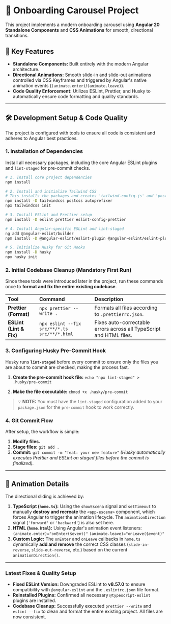 # 🚀 Onboarding Carousel Project

This project implements a modern onboarding carousel using **Angular 20 Standalone Components** and **CSS Animations** for smooth, directional transitions.

## 🌟 Key Features

- **Standalone Components:** Built entirely with the modern Angular architecture.
- **Directional Animations:** Smooth slide-in and slide-out animations controlled via CSS Keyframes and triggered by Angular's native animation events (`(animate.enter)`/`(animate.leave)`).
- **Code Quality Enforcement:** Utilizes ESLint, Prettier, and Husky to automatically ensure code formatting and quality standards.

---

## 🛠️ Development Setup & Code Quality

The project is configured with tools to ensure all code is consistent and adheres to Angular best practices.

### 1. Installation of Dependencies

Install all necessary packages, including the core Angular ESLint plugins and `lint-staged` for pre-commit checks.

```bash
# 1. Install core project dependencies
npm install

# 2. Install and initialize Tailwind CSS
# This installs the packages and creates 'tailwind.config.js' and 'postcss.config.js'.
npm install -D tailwindcss postcss autoprefixer
npx tailwindcss init

# 3. Install ESLint and Prettier setup
npm install -D eslint prettier eslint-config-prettier

# 4. Install Angular-specific ESLint and lint-staged
ng add @angular-eslint/builder
npm install -D @angular-eslint/eslint-plugin @angular-eslint/eslint-plugin-template @angular-eslint/template-parser lint-staged

# 5. Initialize Husky for Git Hooks
npm install -D husky
npx husky init
```

### 2. Initial Codebase Cleanup (Mandatory First Run)

Since these tools were introduced later in the project, run these commands once to **format and fix the entire existing codebase**.

| Tool                    | Command                                      | Description                                                         |
| :---------------------- | :------------------------------------------- | :------------------------------------------------------------------ |
| **Prettier (Format)**   | `npx prettier --write .`                     | Formats all files according to `.prettierrc.json`.                  |
| **ESLint (Lint & Fix)** | `npx eslint --fix src/**/*.ts src/**/*.html` | Fixes auto-correctable errors across all TypeScript and HTML files. |

### 3. Configuring Husky Pre-Commit Hook

Husky runs **`lint-staged`** before every commit to ensure only the files you are about to commit are checked, making the process fast.

1.  **Create the pre-commit hook file:**
    `echo "npx lint-staged" > .husky/pre-commit`

2.  **Make the file executable:**
    `chmod +x .husky/pre-commit`

> 💡 **NOTE:** You must have the `lint-staged` configuration added to your `package.json` for the `pre-commit` hook to work correctly.

### 4. Git Commit Flow

After setup, the workflow is simple:

1.  **Modify files.**
2.  **Stage files:** `git add .`
3.  **Commit:** `git commit -m "feat: your new feature"`
    _(Husky automatically executes Prettier and ESLint on staged files before the commit is finalized)._

---

## 🎨 Animation Details

The directional sliding is achieved by:

1.  **TypeScript (`home.ts`):** Using the `showEscena` signal and `setTimeout` to manually **destroy and recreate** the `<app-escena>` component, which forces Angular to trigger the animation lifecycle. The `animationDirection` signal (`'forward'` or `'backward'`) is also set here.
2.  **HTML (`home.html`):** Using Angular's animation event listeners:
    `(animate.enter)="onEnter($event)"`
    `(animate.leave)="onLeave($event)"`
3.  **Custom Logic:** The `onEnter` and `onLeave` callbacks in `home.ts` dynamically **add and remove** the correct CSS classes (`slide-in-reverse`, `slide-out-reverse`, etc.) based on the current `animationDirection()`.

---

### Latest Fixes & Quality Setup

- **Fixed ESLint Version:** Downgraded ESLint to **v8.57.0** to ensure compatibility with `@angular-eslint` and the `.eslintrc.json` file format.
- **Reinstalled Plugins:** Confirmed all necessary `@typescript-eslint` plugins are installed.
- **Codebase Cleanup:** Successfully executed `prettier --write` and `eslint --fix` to clean and format the entire existing project. All files are now consistent.

